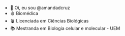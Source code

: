 - 👋 Oi, eu sou @amandadcruz
- 🩸  Biomédica
-  🪴  Licenciada em Ciências Biológicas
-  📚  Mestranda em  Biologia celular e molecular - UEM
<!---
amandadcruz/amandadcruz is a ✨ special ✨ repository because its `README.md` (this file) appears on your GitHub profile.
You can click the Preview link to take a look at your changes.
--->
